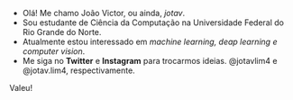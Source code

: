 - Olá! Me chamo João Victor, ou ainda, *jotav*.
- Sou estudante de Ciência da Computação na Universidade Federal do Rio Grande do Norte.
- Atualmente estou interessado em *machine learning, deap learning e computer vision*.
- Me siga no **Twitter** e **Instagram** para trocarmos ideias. @jotavlim4 e @jotav.lim4, respectivamente. 

Valeu! 

<!---
jotavlim4/jotavlim4 is a ✨ special ✨ repository because its `README.md` (this file) appears on your GitHub profile.
You can click the Preview link to take a look at your changes.
--->
